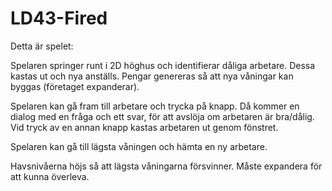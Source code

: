 # LD43-Fired

Detta är spelet:

Spelaren springer runt i 2D höghus och identifierar dåliga arbetare. Dessa kastas ut och nya anställs.
Pengar genereras så att nya våningar kan byggas (företaget expanderar).

Spelaren kan gå fram till arbetare och trycka på knapp. Då kommer en dialog med en fråga och ett svar, för att avslöja om arbetaren är bra/dålig.
Vid tryck av en annan knapp kastas arbetaren ut genom fönstret.

Spelaren kan gå till lägsta våningen och hämta en ny arbetare.

Havsnivåerna höjs så att lägsta våningarna försvinner. Måste expandera för att kunna överleva.
